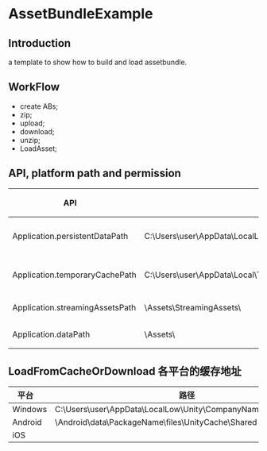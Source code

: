 # AssetBundleExample

## Introduction

a template to show how to build and load assetbundle.

## WorkFlow

- create ABs;
- zip;
- upload;
- download;
- unzip;
- LoadAsset;

## API, platform path and permission

API     | 路径     | 保护
------- | ------- | -------
Application.persistentDataPath  | C:\Users\user\AppData\LocalLow\CompanyName\ProductName | 可读写 |
Application.temporaryCachePath  | C:\Users\user\AppData\Local\Temp\CompanyName\ProductName | 可读写 |
Application.streamingAssetsPath | \Assets\StreamingAssets\ | 只读 |
Application.dataPath            | \Assets\ | 只读 |

## LoadFromCacheOrDownload 各平台的缓存地址

平台    | 路径
------- | ---
Windows | C:\Users\user\AppData\LocalLow\Unity\CompanyName_ProductName
Android | \Android\data\PackageName\files\UnityCache\Shared
iOS     | 
